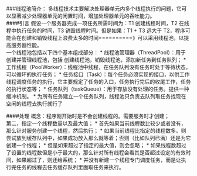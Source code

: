###线程池简介：
多线程技术主要解决处理器单元内多个线程执行的问题，它可以显著减少处理器单元的闲置时间，增加处理器单元的吞吐能力。  
####引言
假设一个服务器完成一项任务所需时间为：T1 创建线程时间，T2 在线程中执行任务的时间，T3 销毁线程时间。但是如果：T1 + T3 远大于 T2，程序可能会在创建和销毁线程上浪费太多的时间==========》可以采用线程池，以提高服务器性能。
<br>一个线程池包括以下四个基本组成部分：
* 
线程池管理器（ThreadPool）：用于创建并管理线程池，包括 创建线程池，销毁线程池，添加新任务到任务队列；
* 
工作线程（PoolWorker）：线程池中线程，在任务队列没有任务时处于等待状态，可以循环的执行任务；
* 
任务接口（Task）：每个任务必须实现的接口，以供工作线程调度任务的执行，它主要规定了任务的入口，任务执行完后的收尾工作，任务的执行状态等；
* 
任务队列（taskQueue）：用于存放没有处理的任务。提供一种缓冲机制。
* 
为所有任务建立一个任务队列，线程池只负责去队列取任务找现在空闲的线程去执行就行了  

####处理
概念：程序刚开始时是不会创建线程的。需要服务时才创建；
<br>第二，指定一个线程数量以及最大值；
* 
首先如果当前线程数比较少或者没有，那么针对服务创建一个线程，然后执行；
* 
如果当前线程比指定的线程数多。则尝试放到缓存队列中，如果成功放入那么就等着；否则（比如队列已满）还是为它创建一个线程；
* 
但是如果超过了指定的最大值，则会忽略；
* 
如果线程数超过了设置的线程数但是小于最大的，那么针对所有线程会看其是否超过设定的有效时间，如果超过了，则还给系统；
* 
并没有新建一个线程专门调度任务，而是让执行完任务的线程去任务缓存队列里面取任务来执行。